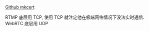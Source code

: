 [Github mkcert](https://github.com/FiloSottile/mkcert)

RTMP 底层用 TCP, 使用 TCP 就注定他在极端网络情况下没法实时通信.
WebRTC 底层用 UDP
